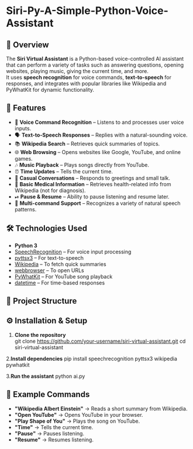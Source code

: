 
# Siri-Py-A-Simple-Python-Voice-Assistant

## 📌 Overview
The **Siri Virtual Assistant** is a Python-based voice-controlled AI assistant that can perform a variety of tasks such as answering questions, opening websites, playing music, giving the current time, and more.  
It uses **speech recognition** for voice commands, **text-to-speech** for responses, and integrates with popular libraries like Wikipedia and PyWhatKit for dynamic functionality.


## 🚀 Features
- 🎤 **Voice Command Recognition** – Listens to and processes user voice inputs.
- 🗣 **Text-to-Speech Responses** – Replies with a natural-sounding voice.
- 📚 **Wikipedia Search** – Retrieves quick summaries of topics.
- 🌐 **Web Browsing** – Opens websites like Google, YouTube, and online games.
- 🎶 **Music Playback** – Plays songs directly from YouTube.
- ⏰ **Time Updates** – Tells the current time.
- 💬 **Casual Conversations** – Responds to greetings and small talk.
- 🏥 **Basic Medical Information** – Retrieves health-related info from Wikipedia (not for diagnosis).
- ⏯ **Pause & Resume** – Ability to pause listening and resume later.
- 🔄 **Multi-command Support** – Recognizes a variety of natural speech patterns.


## 🛠 Technologies Used
- **Python 3**
- [SpeechRecognition](https://pypi.org/project/SpeechRecognition/) – For voice input processing
- [pyttsx3](https://pypi.org/project/pyttsx3/) – For text-to-speech
- [Wikipedia](https://pypi.org/project/wikipedia/) – To fetch quick summaries
- [webbrowser](https://docs.python.org/3/library/webbrowser.html) – To open URLs
- [PyWhatKit](https://pypi.org/project/pywhatkit/) – For YouTube song playback
- [datetime](https://docs.python.org/3/library/datetime.html) – For time-based responses

## 📂 Project Structure

## ⚙️ Installation & Setup
1. **Clone the repository**  
   git clone https://github.com/your-username/siri-virtual-assistant.git
   cd siri-virtual-assistant

2.**Install dependencies**
pip install speechrecognition pyttsx3 wikipedia pywhatkit

3.**Run the assistant**
python ai.py

## 🎯 Example Commands
- **"Wikipedia Albert Einstein"** → Reads a short summary from Wikipedia.
- **"Open YouTube"** → Opens YouTube in your browser.
- **"Play Shape of You"** → Plays the song on YouTube.
- **"Time"** → Tells the current time.
- **"Pause"** → Pauses listening.
- **"Resume"** → Resumes listening.
